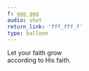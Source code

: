 ```yaml
---
f: ggg_ggg
audio: shot
return_link: 'fff_fff_f'
type: balloon
---
```

Let your faith grow<br>
according to His faith.

